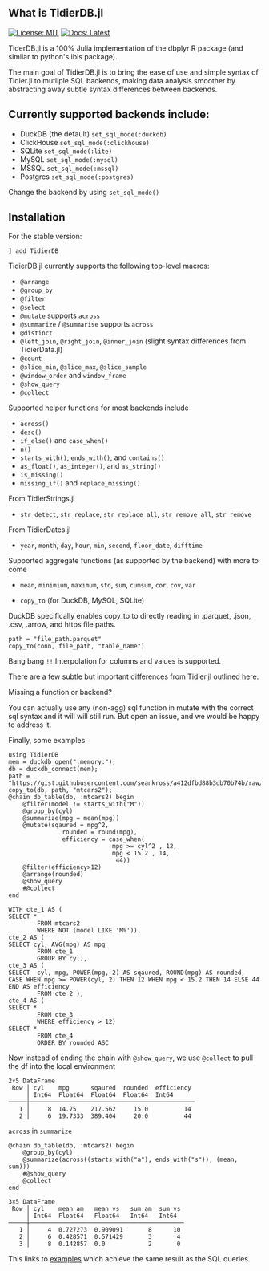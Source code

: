 ## What is TidierDB.jl

[![License: MIT](https://img.shields.io/badge/License-MIT-green.svg)](https://github.com/TidierOrg/TidierDB.jl/blob/main/LICENSE)
[![Docs: Latest](https://img.shields.io/badge/Docs-Latest-blue.svg)](https://tidierorg.github.io/TidierDB.jl/latest)

TiderDB.jl is a 100% Julia implementation of the dbplyr R package (and similar to python's ibis package).

The main goal of TidierDB.jl is to bring the ease of use and simple syntax of Tidier.jl to mutliple SQL backends,
making data analysis smoother by abstracting away subtle syntax differences between backends.

## Currently supported backends include:
- DuckDB (the default) `set_sql_mode(:duckdb)`
- ClickHouse `set_sql_mode(:clickhouse)`
- SQLite `set_sql_mode(:lite)`
- MySQL `set_sql_mode(:mysql)`
- MSSQL `set_sql_mode(:mssql)`
- Postgres `set_sql_mode(:postgres)`

Change the backend by using `set_sql_mode()`

## Installation

For the stable version:

```
] add TidierDB
```

TidierDB.jl currently supports the following top-level macros:

- `@arrange`
- `@group_by` 
- `@filter`
- `@select`
- `@mutate` supports `across` 
- `@summarize` / `@summarise` supports `across` 
- `@distinct`
- `@left_join`, `@right_join`, `@inner_join` (slight syntax differences from TidierData.jl)
- `@count`
- `@slice_min`, `@slice_max`, `@slice_sample`
- `@window_order` and `window_frame`
- `@show_query`
- `@collect`

Supported helper functions for most backends include
- `across()`
- `desc()`
- `if_else()` and `case_when()`
- `n()` 
- `starts_with()`, `ends_with()`, and `contains()`
- `as_float()`, `as_integer()`, and `as_string()`
- `is_missing()`
- `missing_if()` and `replace_missing()`

From TidierStrings.jl
- `str_detect`, `str_replace`, `str_replace_all`, `str_remove_all`, `str_remove`

From TidierDates.jl
-  `year`, `month`, `day`, `hour`, `min`, `second`, `floor_date`, `difftime`

Supported aggregate functions (as supported by the backend) with more to come
- `mean`, `minimium`, `maximum`, `std`, `sum`, `cumsum`, `cor`, `cov`, `var`

- `copy_to` (for DuckDB, MySQL, SQLite)

DuckDB specifically enables copy_to to directly reading in .parquet, .json, .csv, .arrow, and https file paths.
```
path = "file_path.parquet"
copy_to(conn, file_path, "table_name")
```

Bang bang `!!` Interpolation for columns and values is supported.

There are a few subtle but important differences from Tidier.jl outlined [here](https://github.com/drizk1/TidierDB.jl/blob/main/docs/examples/UserGuide/key_differences.jl).

Missing a function or backend?

You can actually use any (non-agg) sql function in mutate with the correct sql syntax and it will will still run.
But open an issue, and we would be happy to address it.

Finally, some examples
```
using TidierDB
mem = duckdb_open(":memory:");
db = duckdb_connect(mem);
path = "https://gist.githubusercontent.com/seankross/a412dfbd88b3db70b74b/raw/5f23f993cd87c283ce766e7ac6b329ee7cc2e1d1/mtcars.csv"
copy_to(db, path, "mtcars2");
@chain db_table(db, :mtcars2) begin
    @filter(model != starts_with("M"))
    @group_by(cyl)
    @summarize(mpg = mean(mpg))
    @mutate(sqaured = mpg^2, 
               rounded = round(mpg), 
               efficiency = case_when(
                             mpg >= cyl^2 , 12,
                             mpg < 15.2 , 14,
                              44))            
    @filter(efficiency>12)                       
    @arrange(rounded)
    @show_query
    #@collect
end
```
```
WITH cte_1 AS (
SELECT *
        FROM mtcars2
        WHERE NOT (model LIKE 'M%')),
cte_2 AS (
SELECT cyl, AVG(mpg) AS mpg
        FROM cte_1
        GROUP BY cyl),
cte_3 AS (
SELECT  cyl, mpg, POWER(mpg, 2) AS sqaured, ROUND(mpg) AS rounded, CASE WHEN mpg >= POWER(cyl, 2) THEN 12 WHEN mpg < 15.2 THEN 14 ELSE 44 END AS efficiency
        FROM cte_2 ),
cte_4 AS (
SELECT *
        FROM cte_3
        WHERE efficiency > 12)  
SELECT *
        FROM cte_4  
        ORDER BY rounded ASC
```
Now instead of ending the chain with `@show_query`, we use `@collect` to pull the df into the local environment
```
2×5 DataFrame
 Row │ cyl    mpg      sqaured  rounded  efficiency 
     │ Int64  Float64  Float64  Float64  Int64      
─────┼──────────────────────────────────────────────
   1 │     8  14.75    217.562     15.0          14
   2 │     6  19.7333  389.404     20.0          44
```
`across` in `summarize`
```
@chain db_table(db, :mtcars2) begin
    @group_by(cyl)
    @summarize(across((starts_with("a"), ends_with("s")), (mean, sum)))
    #@show_query
    @collect
end
```
```
3×5 DataFrame
 Row │ cyl    mean_am   mean_vs   sum_am  sum_vs 
     │ Int64  Float64   Float64   Int64   Int64  
─────┼───────────────────────────────────────────
   1 │     4  0.727273  0.909091       8      10
   2 │     6  0.428571  0.571429       3       4
   3 │     8  0.142857  0.0            2       0
```


This links to [examples](https://github.com/drizk1/TidierDB.jl/blob/main/src/olympics_examples_fromweb.jl) which achieve the same result as the SQL queries.